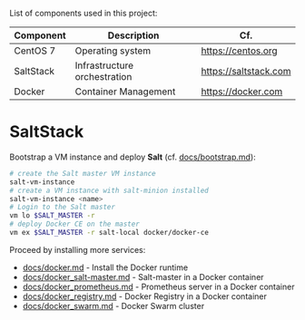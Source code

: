 List of components used in this project:

Component  | Description                   | Cf.
-----------|-------------------------------|-----------------------
CentOS 7   | Operating system              | <https://centos.org>
SaltStack  | Infrastructure orchestration  | <https://saltstack.com>
Docker     | Container Management          | <https://docker.com>

# SaltStack

Bootstrap a VM instance and deploy **Salt** (cf. [docs/bootstrap.md](docs/bootstrap.md)):

```bash
# create the Salt master VM instance
salt-vm-instance
# create a VM instance with salt-minion installed
salt-vm-instance <name>
# Login to the Salt master
vm lo $SALT_MASTER -r
# deploy Docker CE on the master
vm ex $SALT_MASTER -r salt-local docker/docker-ce
```

Proceed by installing more services:

* [docs/docker.md](docs/docker.md) - Install the Docker runtime
* [docs/docker_salt-master.md](docs/docker_salt-master.md) - Salt-master in a Docker container
* [docs/docker_prometheus.md](docs/dicker_prometheus.md) - Prometheus server in a Docker container
* [docs/docker_registry.md](docs/docker_registry.md) - Docker Registry in a Docker container
* [docs/docker_swarm.md](docs/docker_swarm.md) - Docker Swarm cluster
